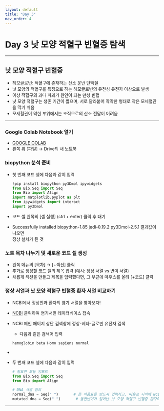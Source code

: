 ```yaml
---
layout: default
title: "Day 3"
nav_order: 4
---
```


# Day 3 낫 모양 적혈구 빈혈증 탐색

---
## 낫 모양 적혈구 빈혈증

  - 헤모글로빈: 적혈구에 존재하는 산소 운반 단백질
  - 낫 모양의 적혈구를 특징으로 하는 헤모글로빈의 유전성 유전자 이상으로 발생
  - 이상 적혈구의 과다 파괴가 원인이 되는 만성 빈혈
  - 낫 모양 적혈구는 생존 기간이 짧으며, 서로 달라붙어 딱딱한 형태로 작은 모세혈관을 막기 쉬움
  - 모세혈관이 막힌 부위에서는 조직으로의 산소 전달이 어려움

---
### Google Colab Notebook 열기
  - [GOOGLE COLAB](https://colab.research.google.com)
  - 왼쪽 위 [파일] → Drive의 새 노트북

### biopython 분석 준비
  - 첫 번째 코드 셀에 다음과 같이 입력

    ```python
    !pip install biopython py3Dmol ipywidgets
    from Bio.Seq import Seq
    from Bio import Align
    import matplotlib.pyplot as plt
    from ipywidgets import interact
    import py3Dmol
    ```

  - 코드 셀 왼쪽의 [셀 실행] (ctrl + enter) 클릭 후 대기
  - Successfully installed biopython-1.85 jedi-0.19.2 py3Dmol-2.5.1 결과값이 나오면<br>정상 설치가 된 것

### 노트 목차 나누기 및 새로운 코드 셀 생성

  - 왼쪽 메뉴의 [목차] → [+섹션] 클릭
  - 추가로 생성할 코드 셀의 제목 입력 (예시: 정상 서열 vs 변이 서열)
  - 새롭게 섹션을 만들고 제목을 입력했다면, 그 부근에 마우스를 올려 [+코드] 클릭

### 정상 서열과 낫 모양 적혈구 빈혈증 환자 서열 비교하기
  - NCBI에서 정상인과 환자의 염기 서열을 찾아보자!
  - [NCBI](https://www.ncbi.nlm.nih.gov) 클릭하여 염기서열 데이터베이스 접속
  - NCBI 메인 페이지 상단 검색창에 정상-베타-글로빈 유전자 검색
    - 다음과 같은 검색어 입력

    ```css
    hemoglobin beta Homo sapiens normal
    ```

  - 
  - 두 번째 코드 셀에 다음과 같이 입력

    ```python
    # 필요한 모듈 임포트
    from Bio.Seq import Seq
    from Bio import Align 

    # DNA 서열 정의 
    normal_dna = Seq(" ")       # 큰 따옴표를 반드시 입력하고, 따옴표 사이에 NCBI에서 찾은 서열을 입력
    mutated_dna = Seq(" ")       # 돌연변이가 일어난 낫 모양 적혈구 빈혈증 환자의 서열을 찾아서 입력
    
---
